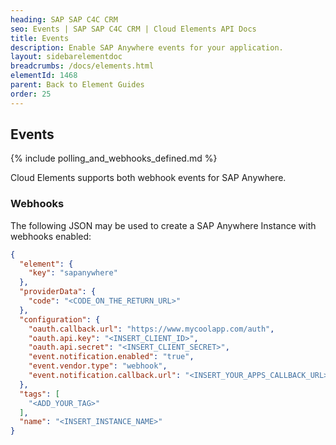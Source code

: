 ```yaml
---
heading: SAP SAP C4C CRM
seo: Events | SAP SAP C4C CRM | Cloud Elements API Docs
title: Events
description: Enable SAP Anywhere events for your application.
layout: sidebarelementdoc
breadcrumbs: /docs/elements.html
elementId: 1468
parent: Back to Element Guides
order: 25
---
```


## Events

{% include polling_and_webhooks_defined.md %}

Cloud Elements supports both webhook events for SAP Anywhere.

### Webhooks

The following JSON may be used to create a SAP Anywhere Instance with webhooks enabled:

```json
{
  "element": {
    "key": "sapanywhere"
  },
  "providerData": {
    "code": "<CODE_ON_THE_RETURN_URL>"
  },
  "configuration": {
    "oauth.callback.url": "https://www.mycoolapp.com/auth",
    "oauth.api.key": "<INSERT_CLIENT_ID>",
    "oauth.api.secret": "<INSERT_CLIENT_SECRET>",
    "event.notification.enabled": "true",
    "event.vendor.type": "webhook",
    "event.notification.callback.url": "<INSERT_YOUR_APPS_CALLBACK_URL>"
  },
  "tags": [
    "<ADD_YOUR_TAG>"
  ],
  "name": "<INSERT_INSTANCE_NAME>"
}
```
